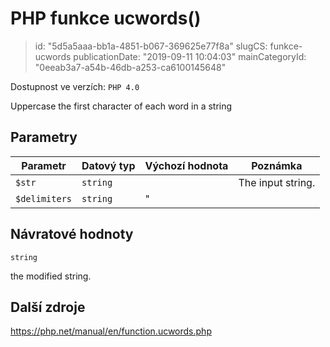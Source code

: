 PHP funkce ucwords()
================================

> id: "5d5a5aaa-bb1a-4851-b067-369625e77f8a"
> slugCS: funkce-ucwords
> publicationDate: "2019-09-11 10:04:03"
> mainCategoryId: "0eeab3a7-a54b-46db-a253-ca6100145648"

Dostupnost ve verzích: `PHP 4.0`

Uppercase the first character of each word in a string


Parametry
--------------

| Parametr | Datový typ | Výchozí hodnota | Poznámka |
|-----|-----|-----|-----|
| `$str` | `string` |  | The input string. |
| `$delimiters` | `string` | " |  |


Návratové hodnoty
----------------

`string`

the modified string.

Další zdroje
------------

https://php.net/manual/en/function.ucwords.php
